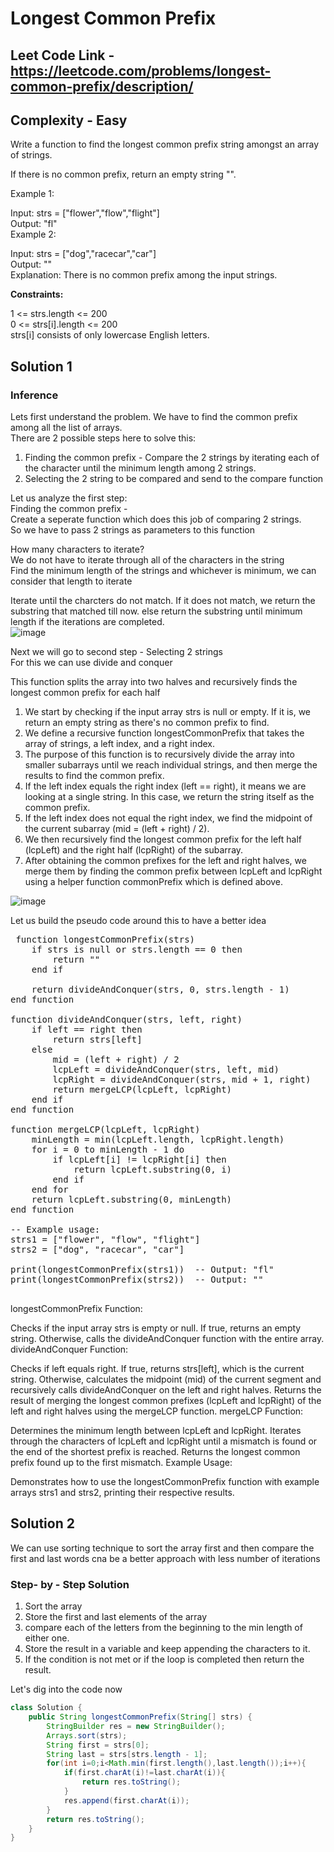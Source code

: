 # Longest Common Prefix

## Leet Code Link - https://leetcode.com/problems/longest-common-prefix/description/
## Complexity - Easy

Write a function to find the longest common prefix string amongst an array of strings.

If there is no common prefix, return an empty string "".

 

Example 1:

Input: strs = ["flower","flow","flight"]<br/>
Output: "fl"<br/>
Example 2:

Input: strs = ["dog","racecar","car"]<br/>
Output: ""<br/>
Explanation: There is no common prefix among the input strings.<br/>
 

<b>Constraints:</b><br/>

1 <= strs.length <= 200<br/>
0 <= strs[i].length <= 200<br/>
strs[i] consists of only lowercase English letters.<br/>

## Solution 1
### Inference
Lets first understand the problem. We have to find the common prefix among all the list of arrays.<br/>
There are 2 possible steps here to solve this:<br/>
1. Finding the common prefix - Compare the 2 strings by iterating each of the character until the minimum length among 2 strings.
2. Selecting the 2 string to be compared and send to the compare function

Let us analyze the first step:<br/>
Finding the common prefix -<br/>
Create a seperate function which does this job of comparing 2 strings.<br/>
So we have to pass 2 strings as parameters to this function<br/>


How many characters to iterate?<br/>
We do not have to iterate through all of the characters in the string<br/>
Find the minimum length of the strings and whichever is minimum, we can consider that length to iterate<br/>


Iterate until the charcters do not match. If it does not match, we return the substring that matched till now. else return the substring until minimum length if the iterations are completed.<br/>
![image](https://github.com/shilpathota/99-leetcode-solutions/assets/36531617/28254904-11b1-44da-82b1-77786e9b7de1)


Next we will go to second step - Selecting 2 strings<br/>
For this we can use divide and conquer<br/>

This function splits the array into two halves and recursively finds the longest common prefix for each half<br/>
1. We start by checking if the input array strs is null or empty. If it is, we return an empty string as there's no common prefix to find.
2. We define a recursive function longestCommonPrefix that takes the array of strings, a left index, and a right index.
3. The purpose of this function is to recursively divide the array into smaller subarrays until we reach individual strings, and then merge the results to find the common prefix.
4. If the left index equals the right index (left == right), it means we are looking at a single string. In this case, we return the string itself as the common prefix.
5. If the left index does not equal the right index, we find the midpoint of the current subarray (mid = (left + right) / 2).
6. We then recursively find the longest common prefix for the left half (lcpLeft) and the right half (lcpRight) of the subarray.
7. After obtaining the common prefixes for the left and right halves, we merge them by finding the common prefix between lcpLeft and lcpRight using a helper function commonPrefix which is defined above.

![image](https://github.com/shilpathota/99-leetcode-solutions/assets/36531617/04378486-4886-45b6-b7a3-45e33fe176fd)

Let us build the pseudo code around this to have a better idea


<pre>
 function longestCommonPrefix(strs)
    if strs is null or strs.length == 0 then
        return ""
    end if
    
    return divideAndConquer(strs, 0, strs.length - 1)
end function

function divideAndConquer(strs, left, right)
    if left == right then
        return strs[left]
    else
        mid = (left + right) / 2
        lcpLeft = divideAndConquer(strs, left, mid)
        lcpRight = divideAndConquer(strs, mid + 1, right)
        return mergeLCP(lcpLeft, lcpRight)
    end if
end function

function mergeLCP(lcpLeft, lcpRight)
    minLength = min(lcpLeft.length, lcpRight.length)
    for i = 0 to minLength - 1 do
        if lcpLeft[i] != lcpRight[i] then
            return lcpLeft.substring(0, i)
        end if
    end for
    return lcpLeft.substring(0, minLength)
end function

-- Example usage:
strs1 = ["flower", "flow", "flight"]
strs2 = ["dog", "racecar", "car"]

print(longestCommonPrefix(strs1))  -- Output: "fl"
print(longestCommonPrefix(strs2))  -- Output: ""

</pre>
longestCommonPrefix Function:

Checks if the input array strs is empty or null. If true, returns an empty string.
Otherwise, calls the divideAndConquer function with the entire array.
divideAndConquer Function:

Checks if left equals right. If true, returns strs[left], which is the current string.
Otherwise, calculates the midpoint (mid) of the current segment and recursively calls divideAndConquer on the left and right halves.
Returns the result of merging the longest common prefixes (lcpLeft and lcpRight) of the left and right halves using the mergeLCP function.
mergeLCP Function:

Determines the minimum length between lcpLeft and lcpRight.
Iterates through the characters of lcpLeft and lcpRight until a mismatch is found or the end of the shortest prefix is reached.
Returns the longest common prefix found up to the first mismatch.
Example Usage:

Demonstrates how to use the longestCommonPrefix function with example arrays strs1 and strs2, printing their respective results.

## Solution 2

We can use sorting technique to sort the array first and then compare the first and last words cna be a better approach with less number of iterations
### Step- by - Step Solution
1. Sort the array
2. Store the first and last elements of the array
3. compare each of the letters from the beginning to the min length of either one.
4. Store the result in a variable and keep appending the characters to it.
5. If the condition is not met or if the loop is completed then return the result.


Let's dig into the code now

```java
class Solution {
    public String longestCommonPrefix(String[] strs) {
        StringBuilder res = new StringBuilder();
        Arrays.sort(strs);
        String first = strs[0];
        String last = strs[strs.length - 1];
        for(int i=0;i<Math.min(first.length(),last.length());i++){
            if(first.charAt(i)!=last.charAt(i)){
                return res.toString();
            }
            res.append(first.charAt(i));
        }
        return res.toString();
    }
}
```

